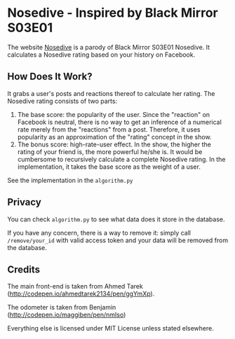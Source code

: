 # Nosedive - Inspired by Black Mirror S03E01

The website [Nosedive](https://nosedive.space) is a parody of Black Mirror S03E01 Nosedive. It calculates a Nosedive rating based on your history on Facebook.

## How Does It Work?

It grabs a user's posts and reactions thereof to calculate her rating. The Nosedive rating consists of two parts:

1. The base score: the popularity of the user. Since the "reaction" on Facebook is neutral, there is no way to get an inference of a numerical rate merely from the "reactions" from a post. Therefore, it uses popularity as an approximation of the "rating" concept in the show.
2. The bonus score: high-rate-user effect. In the show, the higher the rating of your friend is, the more powerful he/she is. It would be cumbersome to recursively calculate a complete Nosedive rating. In the implementation, it takes the base score as the weight of a user.

See the implementation in the `algorithm.py`

## Privacy

You can check `algorithm.py` to see what data does it store in the database.

If you have any concern, there is a way to remove it: simply call `/remove/your_id` with valid access token and your data will be removed from the database.

## Credits

The main front-end is taken from Ahmed Tarek (http://codepen.io/ahmedtarek2134/pen/ggYmXp).

The odometer is taken from Benjamin (http://codepen.io/maggiben/pen/nmIso)

Everything else is licensed under MIT License unless stated elsewhere.

